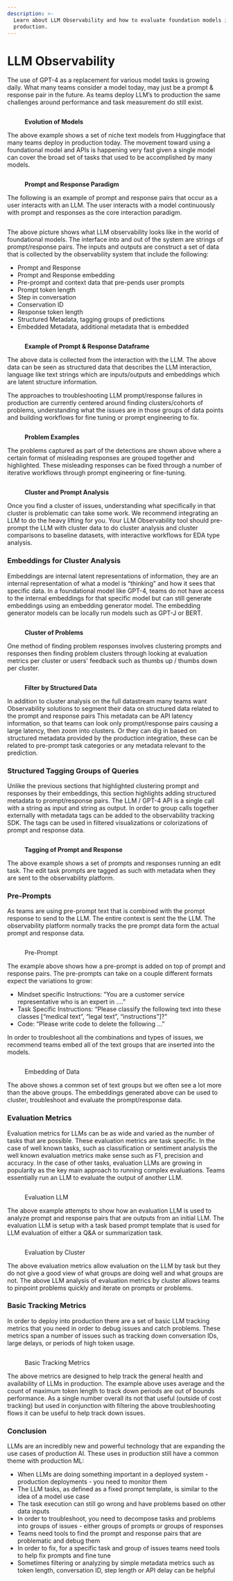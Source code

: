 ```yaml
---
description: >-
  Learn about LLM Observability and how to evaluate foundation models in
  production.
---
```


# LLM Observability

The use of GPT-4 as a replacement for various model tasks is growing daily. What many teams consider a model today, may just be a prompt & response pair in the future. As teams deploy LLM’s to production the same challenges around performance and task measurement do still exist.

<figure><img src="../.gitbook/assets/Docs graphics-05.jpg" alt=""><figcaption><p><strong>Evolution of Models</strong></p></figcaption></figure>

The above example shows a set of niche text models from Huggingface that many teams deploy in production today. The movement toward using a foundational model and APIs is happening very fast given a single model can cover the broad set of tasks that used to be accomplished by many models.

<figure><img src="../.gitbook/assets/Docs graphics-06.jpg" alt=""><figcaption><p><strong>Prompt and Response Paradigm</strong></p></figcaption></figure>

The following is an example of prompt and response pairs that occur as a user interacts with an LLM. The user interacts with a model continuously with prompt and responses as the core interaction paradigm.&#x20;

<figure><img src="../.gitbook/assets/Docs graphics-07.jpg" alt=""><figcaption></figcaption></figure>

The above picture shows what LLM observability looks like in the world of foundational models. The interface into and out of the system are strings of prompt/response pairs. The inputs and outputs are construct a set of data that is collected by the observability system that include the following:

* Prompt and Response
* Prompt and Response embedding
* Pre-prompt and context data that pre-pends user prompts
* Prompt token length
* Step in conversation&#x20;
* Conservation ID
* Response token length
* Structured Metadata, tagging groups of predictions&#x20;
* Embedded Metadata, additional metadata that is embedded

<figure><img src="../.gitbook/assets/01 - OSS pandas chart-v2.png" alt=""><figcaption><p><strong>Example of Prompt &#x26; Response Dataframe</strong> </p></figcaption></figure>

The above data is collected from the interaction with the LLM. The above data can be seen as structured data that describes the LLM interaction, language like text strings which are inputs/outputs and embeddings which are latent structure information.&#x20;

The approaches to troubleshooting LLM prompt/response failures in production are currently centered around finding clusters/cohorts of problems, understanding what the issues are in those groups of data points and building workflows for fine tuning or prompt engineering to fix.

<figure><img src="../.gitbook/assets/Docs graphics-09.jpg" alt=""><figcaption><p><strong>Problem Examples</strong></p></figcaption></figure>

The problems captured as part of the detections are shown above where a certain format of misleading responses are grouped together and highlighted. These misleading responses can be fixed through a number of iterative workflows through prompt engineering or fine-tuning.

<figure><img src="../.gitbook/assets/Docs graphics-10.jpg" alt=""><figcaption><p><strong>Cluster and Prompt Analysis</strong></p></figcaption></figure>

Once you find a cluster of issues, understanding what specifically in that cluster is problematic can take some work. We recommend integrating an LLM to do the heavy lifting for you. Your LLM Observability tool should pre-prompt the LLM with cluster data to do cluster analysis and cluster comparisons to baseline datasets, with interactive workflows for EDA type analysis.&#x20;

### Embeddings for Cluster Analysis

Embeddings are internal latent representations of information, they are an internal representation of what a model is “thinking” and how it sees that specific data. In a foundational model like GPT-4, teams do not have access to the internal embeddings for that specific model but can still generate embeddings using an embedding generator model. The embedding generator models can be locally run models such as GPT-J or BERT.&#x20;

<figure><img src="../.gitbook/assets/Docs graphics-08.jpg" alt=""><figcaption><p><strong>Cluster of Problems</strong></p></figcaption></figure>

One method of finding problem responses involves clustering prompts and responses then finding problem clusters through looking at evaluation metrics per cluster or users' feedback such as thumbs up / thumbs down per cluster.&#x20;

<figure><img src="../.gitbook/assets/Docs graphics-11.jpg" alt=""><figcaption><p><strong>Filter by Structured Data</strong></p></figcaption></figure>

In addition to cluster analysis on the full datastream many teams want Observability solutions to segment their data on structured data related to the prompt and response pairs This metadata can be API latency information, so that teams can look only prompt/response pairs causing a large latency, then zoom into clusters. Or they can dig in based on structured metadata provided by the production integration, these can be related to pre-prompt task categories or any metadata relevant to the prediction. &#x20;

### **Structured Tagging Groups of Queries**&#x20;

Unlike the previous sections that highlighted clustering prompt and responses by their embeddings, this section highlights adding structured metadata to prompt/response pairs. The LLM / GPT-4 API is a single call with a string as input and string as output. In order to group calls together externally with metadata tags can be added to the observability tracking SDK. The tags can be used in filtered visualizations or colorizations of prompt and response data.&#x20;

<figure><img src="../.gitbook/assets/Docs graphics-12.jpg" alt=""><figcaption><p><strong>Tagging of Prompt and Response</strong></p></figcaption></figure>

The above example shows a set of prompts and responses running an edit task. The edit task prompts are tagged as such with metadata when they are sent to the observability platform.&#x20;

### Pre-Prompts

As teams are using pre-prompt text that is combined with the prompt response to send to the LLM. The entire context is sent the the LLM. The observability platform normally tracks the pre prompt data form the actual prompt and response data. &#x20;

<figure><img src="../.gitbook/assets/02 - OSS PrePrompt.png" alt=""><figcaption><p>Pre-Prompt</p></figcaption></figure>

The example above shows how a pre-prompt is added on top of prompt and response pairs. The pre-prompts can take on a couple different formats expect the variations to grow:

* Mindset specific Instructions: “You are a customer service representative who is an expert in ….”&#x20;
* Task Specific Instructions: “Please classify the following text into these classes \[“medical text”, “legal text”, “instructions”]?”&#x20;
* Code: “Please write code to delete the following …”

In order to troubleshoot all the combinations and types of issues, we recommend teams embed all of the text groups that are inserted into the models.&#x20;

<figure><img src="../.gitbook/assets/03 - OSS TextDataEmbedding - 2.jpg" alt=""><figcaption><p>Embedding of Data</p></figcaption></figure>

The above shows a common set of text groups but we often see a lot more than the above groups. The embeddings generated above can be used to cluster, troubleshoot and evaluate the prompt/response data.

### Evaluation Metrics

Evaluation metrics for LLMs can be as wide and varied as the number of tasks that are possible. These evaluation metrics are task specific. In the case of well known tasks, such as classification or sentiment analysis the well known evaluation metrics make sense such as F1, precision and accuracy. In the case of other tasks, evaluation LLMs are growing in popularity as the key main approach to running complex evaluations. Teams essentially run an LLM to evaluate the output of another LLM.

<figure><img src="../.gitbook/assets/llm evaluation.png" alt=""><figcaption><p>Evaluation LLM</p></figcaption></figure>

The above example attempts to show how an evaluation LLM is used to analyze prompt and response pairs that are outputs from an initial LLM. The evaluation LLM is setup with a task based prompt template that is used for LLM evaluation of either a Q\&A or summarization task.

<figure><img src="../.gitbook/assets/05 - OSS EvalMetric.png" alt=""><figcaption><p>Evaluation by Cluster</p></figcaption></figure>

The above evaluation metrics allow evaluation on the LLM by task but they do not give a good view of what groups are doing well and what groups are not. The above LLM analysis of evaluation metrics by cluster allows teams to pinpoint problems quickly and iterate on prompts or problems.&#x20;

### Basic Tracking Metrics

In order to deploy into production there are a set of basic LLM tracking metrics that you need in order to debug issues and catch problems. These metrics span a number of issues such as tracking down conversation IDs, large delays, or periods of high token usage. &#x20;

<figure><img src="../.gitbook/assets/06 - OSS LineCharts.png" alt=""><figcaption><p>Basic Tracking Metrics</p></figcaption></figure>

The above metrics are designed to help track the general health and availability of LLMs in production. The example above uses average and the count of maximum token length to track down periods are out of bounds performance. As a single number overall its not that useful (outside of cost tracking) but used in conjunction with filtering the above troubleshooting flows it can be useful to help track down issues.&#x20;

### Conclusion

LLMs are an incredibly new and powerful technology that are expanding the use cases of production AI. These uses in production still have a common theme with production ML:

* When LLMs are doing something important in a deployed system - production deployments - you need to monitor them
* The LLM tasks, as defined as a fixed prompt template, is similar to the idea of a model use case
* The task execution can still go wrong and have problems based on other data inputs
* In order to troubleshoot, you need to decompose tasks and problems into groups of issues - either groups of prompts or groups of responses
* Teams need tools to find the prompt and response pairs that are problematic and debug them
* In order to fix, for a specific task and group of issues teams need tools to help fix prompts and fine tune&#x20;
* Sometimes filtering or analyzing by simple metadata metrics such as token length, conversation ID, step length or API delay can be helpful
